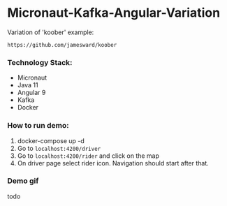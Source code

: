 # Micronaut-Kafka-Angular-Variation  
Variation of 'koober' example: 
```$xslt
https://github.com/jamesward/koober
```

### Technology Stack:
* Micronaut
* Java 11
* Angular 9
* Kafka
* Docker

### How to run demo:
1. docker-compose up -d
2. Go to ```localhost:4200/driver```
3. Go to ```localhost:4200/rider``` and click on the map
4. On driver page select rider icon. Navigation should start after that.


### Demo gif
todo